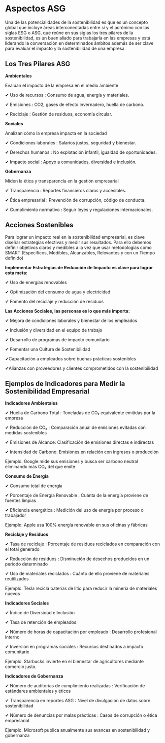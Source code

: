 # Aspectos ASG


Una de las potencialidades de la sostenibilidad es que es un concepto global que incluye áreas interconectadas entre sí y
el acrónimo con las siglas ESG o ASG, que reúne en sus siglas los tres pilares de la sostenibilidad, es un buen aliado para trabajarla en las empresas y está liderando la conversación en determinados ámbitos además de  ser clave para evaluar el impacto y la sostenibilidad de una empresa.

## Los Tres Pilares ASG

 
  
  
**Ambientales**


Evalúan el impacto de la empresa en el medio ambiente


✔ Uso de recursos : Consumo de agua, energía y materiales.


✔ Emisiones : CO2, gases de efecto invernadero, huella de carbono.


✔ Reciclaje : Gestión de residuos, economía circular.


**Sociales**


Analizan cómo la empresa impacta en la sociedad


✔ Condiciones laborales : Salarios justos, seguridad y bienestar.


✔ Derechos humanos : No explotación infantil, igualdad de oportunidades.


✔ Impacto social : Apoyo a comunidades, diversidad e inclusión.


**Gobernanza**


Miden la ética y transparencia en la gestión empresarial


✔ Transparencia : Reportes financieros claros y accesibles.


✔ Ética empresarial : Prevención de corrupción, código de conducta.


✔ Cumplimiento normativo : Seguir leyes y regulaciones internacionales.


## Acciones Sostenibles

Para lograr un impacto real en la sostenibilidad empresarial, es clave diseñar estrategias efectivas y medir sus resultados.
Para ello debemos definir objetivos claros y medibles a la vez que usar metodologías como SMART (Específicos, Medibles, Alcanzables, Relevantes y con un Tiempo definido)

 **Implementar Estrategias de Reducción de Impacto es clave para lograr esta meta:**

✔ Uso de energías renovables


✔ Optimización del consumo de agua y electricidad


✔ Fomento del reciclaje y reducción de residuos


  **Las Acciones Sociales, las personas es lo que más importa:**

  
✔ Mejora de condiciones laborales y bienestar de los empleados


✔ Inclusión y diversidad en el equipo de trabajo


✔ Desarrollo de programas de impacto comunitario


✔ Fomentar una Cultura de Sostenibilidad


✔Capacitación a empleados sobre buenas prácticas sostenibles


✔Alianzas con proveedores y clientes comprometidos con la sostenibilidad


## Ejemplos de Indicadores para Medir la Sostenibilidad Empresarial


 **Indicadores Ambientales**


✔ Huella de Carbono Total  : Toneladas de CO₂ equivalente emitidas por la empresa


✔ Reducción de CO₂ :  Comparación anual de emisiones evitadas con medidas sostenibles


✔ Emisiones de Alcance:  Clasificación de emisiones directas e indirectas


✔ Intensidad de Carbono: Emisiones en relación con ingresos o producción


 Ejemplo: Google mide sus emisiones y busca ser carbono neutral eliminando más CO₂ del que emite


**Consumo de Energía**


✔ Consumo total de energía

✔ Porcentaje de Energía Renovable : Cuánta de la energía proviene de fuentes limpias


✔ Eficiencia energética : Medición del uso de energía por proceso o trabajador


Ejemplo: Apple usa 100% energía renovable en sus oficinas y fábricas


**Reciclaje y Residuos**


✔ Tasa de reciclaje : Porcentaje de residuos reciclados en comparación con el total generado


✔ Reducción de residuos : Disminución de desechos producidos en un período determinado


✔ Uso de materiales reciclados : Cuánto de ello proviene de materiales reutilizados


Ejemplo: Tesla recicla baterías de litio para reducir la minería de materiales nuevos


**Indicadores Sociales**

✔ Índice de Diversidad e Inclusión


✔ Tasa de retención de empleados


✔ Número de horas de capacitación por empleado : Desarrollo profesional interno


✔ Inversión en programas sociales : Recursos destinados a impacto comunitario



Ejemplo: Starbucks invierte en el bienestar de agricultores mediante comercio justo.


**Indicadores de Gobernanza**


✔ Número de auditorías de cumplimiento realizadas : Verificación de estándares ambientales y éticos


✔ Transparencia en reportes ASG  : Nivel de divulgación de datos sobre sostenibilidad


✔ Número de denuncias por malas prácticas : Casos de corrupción o ética empresarial


Ejemplo: Microsoft publica anualmente sus avances en sostenibilidad y gobernanza
